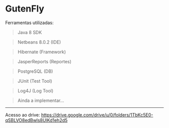 # GutenFly

Ferramentas utilizadas:
> Java 8 SDK

> Netbeans 8.0.2 (IDE)

> Hibernate (Framework) 

> JasperReports (Reportes)

> PostgreSQL (DB)

> JUnit (Test Tool)

> Log4J (Log Tool)

> Ainda a implementar...

---
Acesso ao drive:
https://drive.google.com/drive/u/0/folders/1TbKc5E0-qSBLVO8edBwls8UlKd1eh2d5
